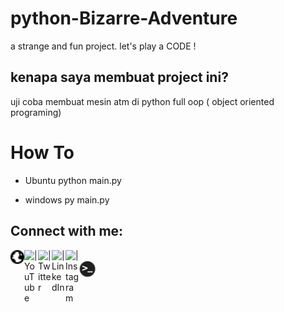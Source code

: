 # python-Bizarre-Adventure
a strange and fun project.
let's play a CODE !

## kenapa saya membuat project ini?

uji coba membuat mesin atm di python full oop ( object oriented programing)


# How To
- Ubuntu
python main.py

- windows
py main.py
## Connect with me:
[<img align="left" alt="" width="22px" src="https://raw.githubusercontent.com/iconic/open-iconic/master/svg/globe.svg" />][website]
[<img align="left" alt=" | YouTube" width="22px" src="https://cdn.jsdelivr.net/npm/simple-icons@v3/icons/youtube.svg" />][youtube]
[<img align="left" alt=" | Twitter" width="22px" src="https://cdn.jsdelivr.net/npm/simple-icons@v3/icons/twitter.svg" />][twitter]
[<img align="left" alt=" | LinkedIn" width="22px" src="https://cdn.jsdelivr.net/npm/simple-icons@v3/icons/linkedin.svg" />][linkedin]
[<img align="left" alt=" | Instagram" width="22px" src="https://cdn.jsdelivr.net/npm/simple-icons@v3/icons/instagram.svg" />][instagram]

<br/>

<img align="left" alt="Terminal" width="26px" src="https://raw.githubusercontent.com/github/explore/80688e429a7d4ef2fca1e82350fe8e3517d3494d/topics/terminal/terminal.png" />


[website]: http://batumz.herokuapp.com/wiki/
[twitter]: https://twitter.com/PalaceDraw
[youtube]: https://www.youtube.com/channel/UCpO9oR9AuMOcvnCwZLKPZHA/videos
[instagram]: https://www.instagram.com/drawpalace123/
[linkedin]: https://www.linkedin.com/in/alif-angga-29b5bb1b2/
